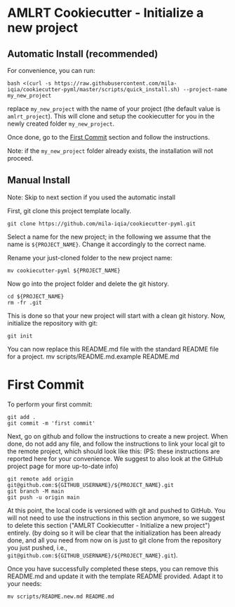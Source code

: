 # AMLRT Cookiecutter - Initialize a new project


## Automatic Install (recommended)

For convenience, you can run:

    bash <(curl -s https://raw.githubusercontent.com/mila-iqia/cookiecutter-pyml/master/scripts/quick_install.sh) --project-name my_new_project

replace `my_new_project` with the name of your project (the default value is `amlrt_project`). This will clone and setup the cookiecutter for you in the newly created folder `my_new_project`.

Once done, go to the [First Commit](#first-commit) section and follow the instructions.

Note: if the `my_new_project` folder already exists, the installation will not proceed.

## Manual Install

Note: Skip to next section if you used the automatic install

First, git clone this project template locally.

    git clone https://github.com/mila-iqia/cookiecutter-pyml.git

Select a name for the new project; in the following we assume that
the name is `${PROJECT_NAME}`. Change it accordingly to the correct name.

Rename your just-cloned folder to the new project name:

    mv cookiecutter-pyml ${PROJECT_NAME}

Now go into the project folder and delete the git history.

    cd ${PROJECT_NAME}
    rm -fr .git

This is done so that your new project will start with a clean git history.
Now, initialize the repository with git:

    git init

You can now replace this README.md file with the standard README file for a project.
    mv scripts/README.md.example README.md

# First Commit

To perform your first commit:

    git add .
    git commit -m 'first commit'

Next, go on github and follow the instructions to create a new project.
When done, do not add any file, and follow the instructions to
link your local git to the remote project, which should look like this:
(PS: these instructions are reported here for your convenience.
We suggest to also look at the GitHub project page for more up-to-date info)

    git remote add origin git@github.com:${GITHUB_USERNAME}/${PROJECT_NAME}.git
    git branch -M main
    git push -u origin main

At this point, the local code is versioned with git and pushed to GitHub.
You will not need to use the instructions in this section anymore, so we
suggest to delete this section ("AMLRT Cookiecutter - Initialize a new project") entirely.
(by doing so it will be clear that the initialization has been already done,
and all you need from now on is just to git clone from the repository you
just pushed, i.e., `git@github.com:${GITHUB_USERNAME}/${PROJECT_NAME}.git`).

Once you have successfully completed these steps, you can remove this README.md and update it with the template README provided. Adapt it to your needs:

    mv scripts/README.new.md README.md
